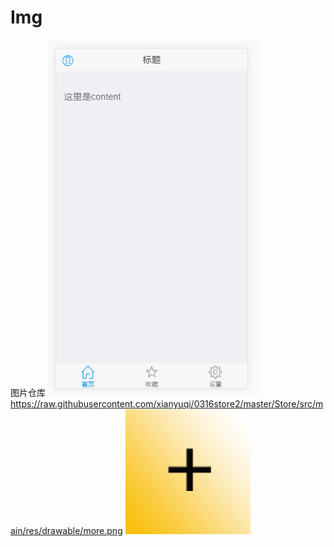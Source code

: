 # Img
图片仓库
![Image text](https://raw.githubusercontent.com/hongmaju/light7Local/master/img/productShow/20170518152848.png)
https://raw.githubusercontent.com/xianyuqi/0316store2/master/Store/src/main/res/drawable/more.png
![Image text](https://raw.githubusercontent.com/xianyuqi/0316store2/master/Store/src/main/res/drawable/more.png)
